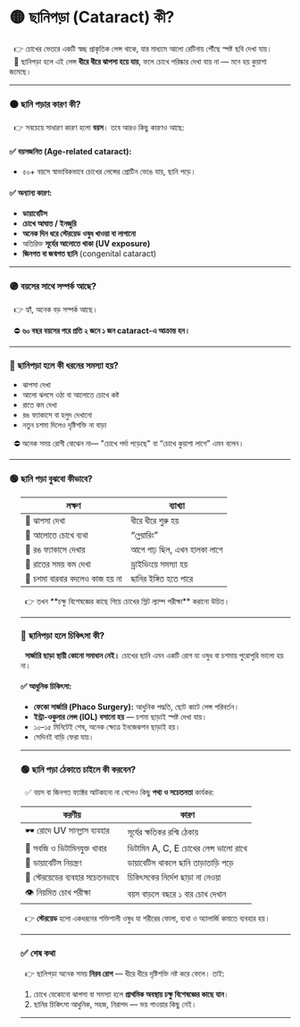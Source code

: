 # 🟡 ছানিপড়া (Cataract) কী?

&nbsp;&nbsp;👉 চোখের ভেতরে একটি স্বচ্ছ প্রাকৃতিক লেন্স থাকে, যার মাধ্যমে আলো রেটিনায় পৌঁছে স্পষ্ট ছবি দেখা যায়।<br>
&nbsp;&nbsp;📌 ছানিপড়া হলে এই লেন্স **ধীরে ধীরে ঝাপসা হয়ে যায়**, ফলে চোখে পরিষ্কার দেখা যায় না — মনে হয় কুয়াশা জমেছে।

---

### 🟠 ছানি পড়ার কারণ কী?

&nbsp;&nbsp;👉 সবচেয়ে সাধারণ কারণ হলো **বয়স**। তবে আরও কিছু কারণও আছে:

#### ✅ বয়সজনিত (Age-related cataract):
* ৫০+ বয়সে স্বাভাবিকভাবে চোখের লেন্সের প্রোটিন ভেঙে যায়, ছানি পড়ে।

#### ✅ অন্যান্য কারণ:
* **ডায়াবেটিস**
* **চোখে আঘাত / ইনজুরি**
* **অনেক দিন ধরে স্টেরয়েড ওষুধ খাওয়া বা লাগানো**
* অতিরিক্ত **সূর্যের আলোতে থাকা (UV exposure)**
* **জিনগত বা জন্মগত ছানি** (congenital cataract)

---

### 🟣 বয়সের সাথে সম্পর্ক আছে?

&nbsp;&nbsp;👉 হ্যাঁ, অনেক বড় সম্পর্ক আছে।

&nbsp;&nbsp;⛔ **৬০ বছর বয়সের পরে প্রতি ২ জনে ১ জন cataract-এ আক্রান্ত হন।**

---

### 🔵 ছানিপড়া হলে কী ধরনের সমস্যা হয়?

* ঝাপসা দেখা
* আলো ঝলসে ওঠা বা আলোতে চোখে কষ্ট
* রাতে কম দেখা
* রঙ ফ্যাকাসে বা হলুদ দেখানো
* নতুন চশমা দিলেও দৃষ্টিশক্তি না বাড়া

&nbsp;&nbsp;⛔ অনেক সময় রোগী বোঝেন না— "চোখে পর্দা পড়েছে" বা “চোখে কুয়াশা লাগে” এমন বলেন।

---

### 🟢 ছানি পড়া বুঝবো কীভাবে?
<div style="margin-left:20px;">
<table>
    <thead>
        <tr>
            <th>লক্ষণ</th>
            <th>ব্যাখ্যা</th>
        </tr>
    </thead>
    <tbody>
        <tr>
            <td>🔹 ঝাপসা দেখা</td>
            <td>ধীরে ধীরে শুরু হয়</td>
        </tr>
        <tr>
            <td>🔹 আলোতে চোখে ব্যথা</td>
            <td>“গ্লেয়ারিং”</td>
        </tr>
        <tr>
            <td>🔹 রঙ ফ্যাকাসে দেখায়</td>
            <td>আগে গাঢ় ছিল, এখন হালকা লাগে</td>
        </tr>
        <tr>
            <td>🔹 রাতের সময় কম দেখা</td>
            <td>ড্রাইভিংয়ে সমস্যা হয়</td>
        </tr>
        <tr>
            <td>🔹 চশমা বারবার বদলেও কাজ হয় না</td>
            <td>ছানির ইঙ্গিত হতে পারে</td>
        </tr>
    </tbody>
</table>
&nbsp;&nbsp;👉 তখন **চক্ষু বিশেষজ্ঞের কাছে গিয়ে চোখের স্লিট ল্যাম্প পরীক্ষা** করানো উচিত।

---

### 🔴 ছানিপড়া হলে চিকিৎসা কী?

&nbsp;&nbsp;**সার্জারি ছাড়া স্থায়ী কোনো সমাধান নেই।** চোখের ছানি এমন একটি রোগ যা ওষুধ বা চশমায় পুরোপুরি ভালো হয় না।

#### ✅ আধুনিক চিকিৎসা:

* **ফেকো সার্জারি (Phaco Surgery):** আধুনিক পদ্ধতি, ছোট কাটে লেন্স পরিবর্তন।
* **ইন্ট্রা-ওকুলার লেন্স (IOL) বসানো হয়** — চশমা ছাড়াই স্পষ্ট দেখা যায়।
* ১০–১৫ মিনিটেই শেষ, অনেক ক্ষেত্রে ইনজেকশন ছাড়াই হয়।
* সেদিনই বাড়ি ফেরা যায়।

---

### 🟢 ছানি পড়া ঠেকাতে চাইলে কী করবেন?

&nbsp;&nbsp;✅ বয়স বা জিনগত ফ্যাক্টর আটকানো না গেলেও কিছু **পথ্য ও সচেতনতা** কার্যকর:

 | করণীয়                            | কারণ                                  |
 | -------------------------------- | ------------------------------------- |
 | 🕶️ রোদে UV সানগ্লাস ব্যবহার     | সূর্যের ক্ষতিকর রশ্মি ঠেকায়           |
 | 🥦 সবজি ও ভিটামিনযুক্ত খাবার     | ভিটামিন A, C, E চোখের লেন্স ভালো রাখে |
 | 🧂 ডায়াবেটিস নিয়ন্ত্রণ          | ডায়াবেটিস থাকলে ছানি তাড়াতাড়ি পড়ে    |
 | 💊 স্টেরয়েডের ব্যবহার সচেতনভাবে | চিকিৎসকের নির্দেশ ছাড়া না নেওয়া       |
 | 👁️ নিয়মিত চোখ পরীক্ষা           | বয়স বাড়লে বছরে ১ বার চোখ দেখান        |

&nbsp;&nbsp;👉 **স্টেরয়েড** হলো একধরনের শক্তিশালী ওষুধ যা শরীরের ফোলা, ব্যথা ও অ্যালার্জি কমাতে ব্যবহার হয়।

---

### ✅ শেষ কথা

&nbsp;&nbsp;👉 ছানিপড়া অনেক সময় **নিরব রোগ** — ধীরে ধীরে দৃষ্টিশক্তি নষ্ট করে ফেলে।
তাই:

1. চোখে যেকোনো ঝাপসা বা সমস্যা হলে **প্রাথমিক অবস্থায় চক্ষু বিশেষজ্ঞের কাছে যান**।
2. ছানির চিকিৎসা আধুনিক, সহজ, নিরাপদ — ভয় পাওয়ার কিছু নেই।

---
